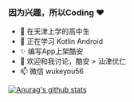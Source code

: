 ### 因为兴趣，所以Coding ❤️

- 🐶 在天津上学的高中生
- 🌱 正在学习 Kotlin Android
- ✨ 编写App上架酷安
- 💬 欢迎和我讨论，酷安 > 汕津优仁
- 📫 微信 wukeyou56


[![Anurag's github stats](https://github-readme-stats.vercel.app/api?username=worri2004&show_icons=true)](https://github.com/anuraghazra/github-readme-stats)
